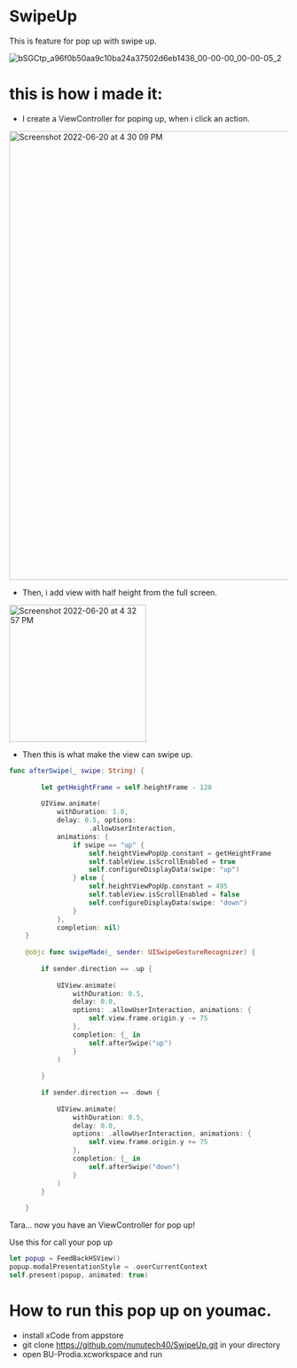 # SwipeUp
This is feature for pop up with swipe up.

![bSGCtp_a96f0b50aa9c10ba24a37502d6eb1436_00-00-00_00-00-05_2](https://user-images.githubusercontent.com/49187517/174574731-acb5a7a5-2e38-415a-9681-9ec7207628bf.gif)


# this is how i made it:


- I create a ViewController for poping up, when i click an action.

<img width="809" alt="Screenshot 2022-06-20 at 4 30 09 PM" src="https://user-images.githubusercontent.com/49187517/174571675-e0410039-6a78-4200-874e-e362dfa14074.png">

- Then, i add view with half height from the full screen.

<img width="247" alt="Screenshot 2022-06-20 at 4 32 57 PM" src="https://user-images.githubusercontent.com/49187517/174572254-73e04f56-c6ce-4c17-add0-96ad2f894e01.png">

- Then this is what make the view can swipe up.

```swift
func afterSwipe(_ swipe: String) {
        
        let getHeightFrame = self.heightFrame - 120
        
        UIView.animate(
            withDuration: 1.0,
            delay: 0.5, options:
                    .allowUserInteraction,
            animations: {
                if swipe == "up" {
                    self.heightViewPopUp.constant = getHeightFrame
                    self.tableView.isScrollEnabled = true
                    self.configureDisplayData(swipe: "up")
                } else {
                    self.heightViewPopUp.constant = 495
                    self.tableView.isScrollEnabled = false
                    self.configureDisplayData(swipe: "down")
                }
            },
            completion: nil)
    }
    
    @objc func swipeMade(_ sender: UISwipeGestureRecognizer) {
        
        if sender.direction == .up {
            
            UIView.animate(
                withDuration: 0.5,
                delay: 0.0,
                options: .allowUserInteraction, animations: {
                    self.view.frame.origin.y -= 75
                },
                completion: {_ in
                    self.afterSwipe("up")
                }
            )
            
        }
        
        if sender.direction == .down {
            
            UIView.animate(
                withDuration: 0.5,
                delay: 0.0,
                options: .allowUserInteraction, animations: {
                    self.view.frame.origin.y += 75
                },
                completion: {_ in
                    self.afterSwipe("down")
                }
            )
        }
        
    }
```

Tara... now you have an ViewController for pop up!

Use this for call your pop up

```swift
let popup = FeedBackHSView()
popup.modalPresentationStyle = .overCurrentContext
self.present(popup, animated: true)
```

# How to run this pop up on youmac.

- install xCode from appstore
- git clone https://github.com/nunutech40/SwipeUp.git in your directory
- open BU-Prodia.xcworkspace and run
